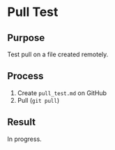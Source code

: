 # Pull Test

## Purpose

Test pull on a file created remotely.

## Process

1. Create `pull_test.md` on GitHub
2. Pull (`git pull`)

## Result

In progress.
